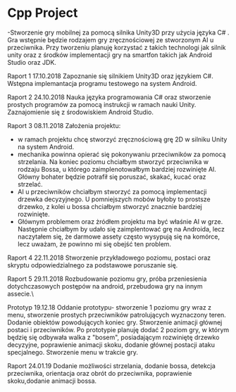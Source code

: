 # Cpp Project

-Stworzenie gry mobilnej za pomocą silnika Unity3D przy użycia języka C# . Gra wstępnie będzie rodzajem gry zręcznościowej ze stworzonym AI u przeciwnika. Przy tworzeniu planuję korzystać z takich technologi jak silnik unity oraz z środków
implementacji gry na smartfon takich jak Android Studio oraz JDK. 

Raport 1 17.10.2018
Zapoznanie się silnikiem Unity3D oraz językiem C#. Wstępna implemantacja programu testowego na system Android. 

Raport 2 24.10.2018
Nauka języka programowania C# oraz stworzenie prostych programów za pomocą instrukcji w ramach nauki Unity. Zaznajomienie się z środowiskiem Android Studio.

Raport 3 08.11.2018
Założenia projektu:
- w ramach projektu chcę stworzyć zręcznościową grę 2D w silniku Unity na system Android. 
- mechanika powinna opierać się pokonywaniu przeciwników za pomocą strzelania. Na koniec poziomu chciałbym stworzyć przeciwnika w rodzaju Bossa, u którego zaimplenotowałbym bardziej rozwinięte AI. Główny bohater będzie potrafił się poruszać, skakać, kucać oraz strzelać.
- AI u przeciwników chciałbym stworzyć za pomocą implementacji drzewka decyzyjnego. U pomniejszych mobów byłoby to prostsze drzewko, z kolei u bossa chciałbym stworzyć znacznie bardziej rozwinięte.
- Głównym problemem oraz żródłem projektu ma być właśnie AI w grze. Następnie chciałbym by udało się zaimplentować grę na Androida, lecz naczytałem się, że darmowe assety często wysypują się na komórce, lecz uważam, że powinno mi się obejść ten problem.

Raport 4 22.11.2018
Stworzenie przykładowego poziomu, postaci oraz skryptu odpowiedzialnego za podstawowe poruszanie się.

Raport 5 29.11.2018
Rozbudowanie poziomu gry, próba przeniesienia dotychczasowych postępów na android, przebudowa gry na innym assecie.\

Prototyp 19.12.18
Oddanie prototypu- stworzenie 1 poziomu gry wraz z menu, stworzenie prostych przeciwników patrolujących wyznaczony teren. Dodanie obiektów powodujących koniec gry. Stworzenie animacji głównej postaci i przeciwników.
Po prototypie planuję dodać 2 poziom gry, w którym będzię się odbywała walka z "bosem", posiadającym rozwiniętę drzewko decyzyjne, poprawienie animacji skoku, dodanie głównej postacji ataku specjalnego. Stworzenie menu w trakcie gry.

Raport 24.01.19
Dodanie możliwości strzelania, dodanie bossa, detekcja przeciwnika, orientacja oraz obrót do przeciwnika, poprawienie skoku,dodanie animacji bossa.